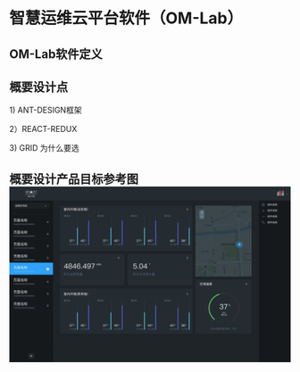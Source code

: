 # 智慧运维云平台软件（OM-Lab）

## OM-Lab软件定义



## 概要设计点

1\) ANT-DESIGN框架

2）REACT-REDUX

3\) GRID 为什么要选

## 概要设计产品目标参考图![](/assets/om－lab-om-lab-copy.png)



